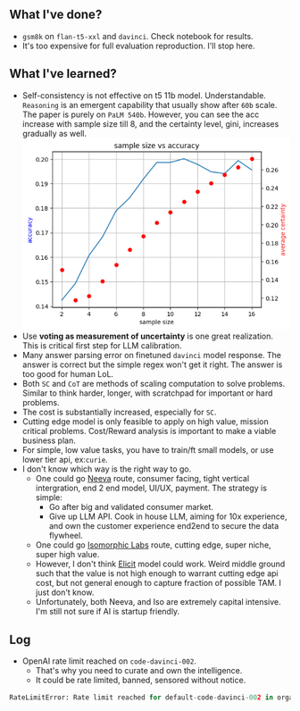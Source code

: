 ## What I've done?
- `gsm8k` on `flan-t5-xxl` and `davinci`. Check notebook for results.
- It's too expensive for full evaluation reproduction. I'll stop here. 


## What I've learned?
- Self-consistency is not effective on t5 11b model. Understandable. `Reasoning` is an emergent capability that usually show after `60b` scale. The paper is purely on `PaLM 540b`. However, you can see the acc increase with sample size till 8, and the certainty level, gini, increases gradually as well. ![](output/flan-acc.png)
- Use **voting as measurement of uncertainty** is one great realization. This is critical first step for LLM calibration. 
- Many answer parsing error on finetuned `davinci` model response. The answer is correct but the simple regex won't get it right. The answer is too good for human LoL. 
- Both `SC` and `CoT` are methods of scaling computation to solve problems. Similar to think harder, longer, with scratchpad for important or hard problems. 
- The cost is substantially increased, especially for `SC`. 
- Cutting edge model is only feasible to apply on high value, mission critical problems. Cost/Reward analysis is important to make a viable business plan.
- For simple, low value tasks, you have to train/ft small models, or use lower tier api, ex:`curie`. 
- I don't know which way is the right way to go.
  - One could go [Neeva](https://neeva.com/) route, consumer facing, tight vertical intergration, end 2 end model, UI/UX, payment. The strategy is simple: 
    - Go after big and validated consumer market.
    - Give up LLM API. Cook in house LLM, aiming for 10x experience, and own the customer experience end2end to secure the data flywheel. 
  - One could go [Isomorphic Labs](https://www.isomorphiclabs.com/) route, cutting edge, super niche, super high value. 
  - However, I don't think [Elicit](https://elicit.org/) model could work. Weird middle ground such that the value is not high enough to warrant cutting edge api cost, but not general enough to capture fraction of possible TAM. I just don't know. 
  - Unfortunately, both Neeva, and Iso are extremely capital intensive. I'm still not sure if AI is startup friendly. 

## Log
- OpenAI rate limit reached on `code-davinci-002`. 
  - That's why you need to curate and own the intelligence. 
  - It could be rate limited, banned, sensored without notice. 
```python
RateLimitError: Rate limit reached for default-code-davinci-002 in organization org-dWeZbE95G8RwWn7NnBbrKqnW on tokens per min. Limit: 40000.000000 / min. Current: 40960.000000 / min. Contact support@openai.com if you continue to have issues.
```